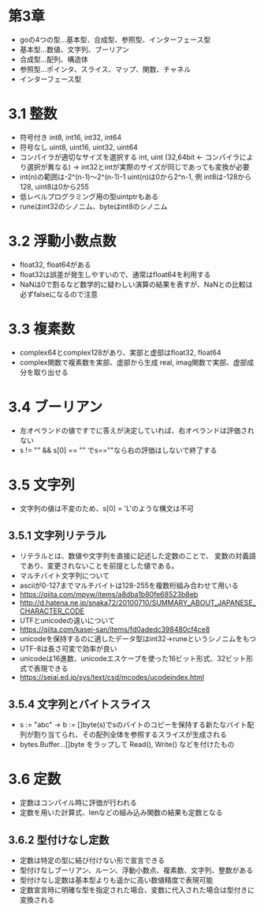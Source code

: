 # 第3章

* goの4つの型…基本型、合成型、参照型、インターフェース型
* 基本型…数値、文字列、ブーリアン
* 合成型…配列、構造体
* 参照型…ポインタ、スライス、マップ、関数、チャネル
* インターフェース型

# 3.1 整数

* 符号付き int8, int16, int32, int64
* 符号なし uint8, uint16, uint32, uint64
* コンパイラが適切なサイズを選択する int, uint (32,64bit <- コンパイラにより選択が異なる)
  -> int32とintが実際のサイズが同じであっても変換が必要
* int(n)の範囲は-2^(n-1)〜2^(n-1)-1 uint(n)は0から2^n-1, 例 int8は-128から128, uint8は0から255
* 低レベルプログラミング用の型uintptrもある
* runeはint32のシノニム、byteはint8のシノニム

# 3.2 浮動小数点数

* float32, float64がある
* float32は誤差が発生しやすいので、通常はfloat64を利用する
* NaNは0で割るなど数学的に疑わしい演算の結果を表すが、NaNとの比較は必ずfalseになるので注意

# 3.3 複素数

* complex64とcomplex128があり、実部と虚部はfloat32, float64
* complex関数で複素数を実部、虚部から生成 real, imag関数で実部、虚部成分を取り出せる

# 3.4 ブーリアン

* 左オペランドの値ですでに答えが決定していれば、右オペランドは評価されない
* s != "" && s[0] == "" でs==""なら右の評価はしないで終了する

# 3.5 文字列

* 文字列の値は不変のため、s[0] = 'L'のような構文は不可

## 3.5.1 文字列リテラル

* リテラルとは、数値や文字列を直接に記述した定数のことで、 変数の対義語であり、変更されないことを前提とした値である。
* マルチバイト文字列について
* asciiが0-127までマルチバイトは128-255を複数桁組み合わせて用いる
* https://qiita.com/mpyw/items/a8dba1b80fe68523b8eb
* http://d.hatena.ne.jp/snaka72/20100710/SUMMARY_ABOUT_JAPANESE_CHARACTER_CODE
* UTFとunicodeの違いについて
* https://qiita.com/kasei-san/items/fd0adedc398480cf4ce8
* unicodeを保持するのに適したデータ型はint32->runeというシノニムをもつ
* UTF-8は長さ可変で効率が良い
* unicodeは16進数、unicodeエスケープを使った16ビット形式、32ビット形式で表現できる
* https://seiai.ed.jp/sys/text/csd/mcodes/ucodeindex.html

## 3.5.4 文字列とバイトスライス
* s := "abc" -> b := []byte(s)でsのバイトのコピーを保持する新たなバイト配列が割り当てられ、その配列全体を参照するスライスが生成される
* bytes.Buffer…[]byte をラップして Read(), Write() などを付けたもの

# 3.6 定数
* 定数はコンパイル時に評価が行われる
* 定数を用いた計算式、lenなどの組み込み関数の結果も定数となる

## 3.6.2 型付けなし定数
* 定数は特定の型に結び付けない形で宣言できる
* 型付けなしブーリアン、ルーン、浮動小数点、複素数、文字列、整数がある
* 型付けなし定数は基本型よりも遥かに高い数値精度で表現可能
* 定数宣言時に明確な型を指定された場合、変数に代入された場合は型付きに変換される
